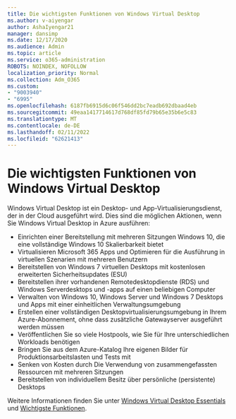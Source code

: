 ```yaml
---
title: Die wichtigsten Funktionen von Windows Virtual Desktop
ms.author: v-aiyengar
author: AshaIyengar21
manager: dansimp
ms.date: 12/17/2020
ms.audience: Admin
ms.topic: article
ms.service: o365-administration
ROBOTS: NOINDEX, NOFOLLOW
localization_priority: Normal
ms.collection: Adm_O365
ms.custom:
- "9003940"
- "6995"
ms.openlocfilehash: 6187fb6915d6c06f546dd2bc7eadb692dbaad4eb
ms.sourcegitcommit: 49eaa1417714617d768df85fd79b65e35b6e5c83
ms.translationtype: MT
ms.contentlocale: de-DE
ms.lasthandoff: 02/11/2022
ms.locfileid: "62621413"
---
```

# <a name="key-capabilities-of-windows-virtual-desktop"></a>Die wichtigsten Funktionen von Windows Virtual Desktop

Windows Virtual Desktop ist ein Desktop- und App-Virtualisierungsdienst, der in der Cloud ausgeführt wird. Dies sind die möglichen Aktionen, wenn Sie Windows Virtual Desktop in Azure ausführen:

- Einrichten einer Bereitstellung mit mehreren Sitzungen Windows 10, die eine vollständige Windows 10 Skalierbarkeit bietet
- Virtualisieren Microsoft 365 Apps und Optimieren für die Ausführung in virtuellen Szenarien mit mehreren Benutzern
- Bereitstellen von Windows 7 virtuellen Desktops mit kostenlosen erweiterten Sicherheitsupdates (ESU)
- Bereitstellen ihrer vorhandenen Remotedesktopdienste (RDS) und Windows Serverdesktops und -apps auf einen beliebigen Computer
- Verwalten von Windows 10, Windows Server und Windows 7 Desktops und Apps mit einer einheitlichen Verwaltungsumgebung
- Erstellen einer vollständigen Desktopvirtualisierungsumgebung in Ihrem Azure-Abonnement, ohne dass zusätzliche Gatewayserver ausgeführt werden müssen
- Veröffentlichen Sie so viele Hostpools, wie Sie für Ihre unterschiedlichen Workloads benötigen
- Bringen Sie aus dem Azure-Katalog Ihre eigenen Bilder für Produktionsarbeitslasten und Tests mit
- Senken von Kosten durch Die Verwendung von zusammengefassten Ressourcen mit mehreren Sitzungen
- Bereitstellen von individuellem Besitz über persönliche (persistente) Desktops

Weitere Informationen finden Sie unter [Windows Virtual Desktop Essentials](https://go.microsoft.com/fwlink/?linkid=2127033) und [Wichtigste Funktionen](https://go.microsoft.com/fwlink/?linkid=2127033).

